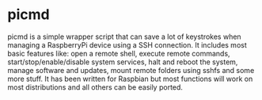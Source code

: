 picmd
=====

picmd is a simple wrapper script that can save a lot of keystrokes when managing a RaspberryPi device using a SSH connection. It includes most basic features like: open a remote shell, execute remote commands, start/stop/enable/disable system services, halt and reboot the system, manage software and updates, mount remote folders using sshfs and some more stuff. It has been written for Raspbian but most functions will work on most distributions and all others can be easily ported.
